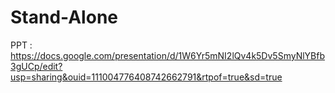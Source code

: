 # Stand-Alone

PPT : https://docs.google.com/presentation/d/1W6Yr5mNI2lQv4k5Dv5SmyNlYBfb3gUCp/edit?usp=sharing&ouid=111004776408742662791&rtpof=true&sd=true
